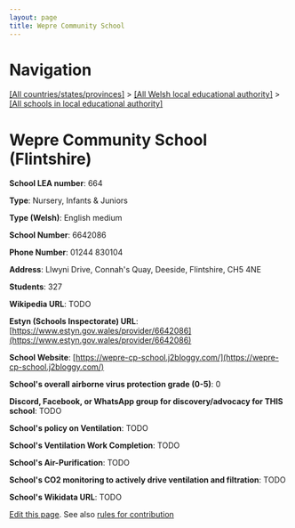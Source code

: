 ```yaml
---
layout: page
title: Wepre Community School
---
```

# Navigation

[[All countries/states/provinces]](../../..) > [[All Welsh local educational authority]](../..) > [[All schools in local educational authority]](..)

# Wepre Community School (Flintshire)

**School LEA number**: 664

**Type**: Nursery, Infants & Juniors

**Type (Welsh)**: English medium

**School Number**: 6642086

**Phone Number**: 01244 830104

**Address**: Llwyni Drive, Connah's Quay, Deeside, Flintshire, CH5 4NE

**Students**: 327

**Wikipedia URL**: TODO

**Estyn (Schools Inspectorate) URL**: [https://www.estyn.gov.wales/provider/6642086](https://www.estyn.gov.wales/provider/6642086)

**School Website**: [https://wepre-cp-school.j2bloggy.com/](https://wepre-cp-school.j2bloggy.com/)

**School's overall airborne virus protection grade (0-5)**: 0

**Discord, Facebook, or WhatsApp group for discovery/advocacy for THIS school**: TODO

**School's policy on Ventilation**: TODO

**School's Ventilation Work Completion**: TODO

**School's Air-Purification**: TODO

**School's CO2 monitoring to actively drive ventilation and filtration**: TODO

**School's Wikidata URL**: TODO




[Edit this page](https://github.com/VentilationProject/Wales/edit/prif/./Flintshire/Wepre_Community_School.md). See also [rules for contribution](../../../contribution-rules/)
